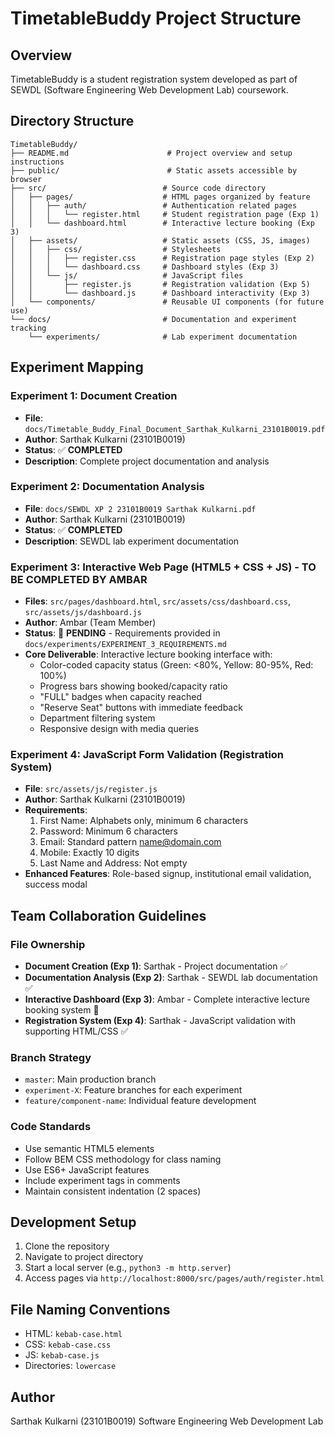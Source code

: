 # TimetableBuddy Project Structure

## Overview
TimetableBuddy is a student registration system developed as part of SEWDL (Software Engineering Web Development Lab) coursework.

## Directory Structure

```
TimetableBuddy/
├── README.md                      # Project overview and setup instructions
├── public/                        # Static assets accessible by browser
├── src/                          # Source code directory
│   ├── pages/                    # HTML pages organized by feature
│   │   ├── auth/                 # Authentication related pages
│   │   │   └── register.html     # Student registration page (Exp 1)
│   │   └── dashboard.html        # Interactive lecture booking (Exp 3)
│   ├── assets/                   # Static assets (CSS, JS, images)
│   │   ├── css/                  # Stylesheets
│   │   │   ├── register.css      # Registration page styles (Exp 2)
│   │   │   └── dashboard.css     # Dashboard styles (Exp 3)
│   │   └── js/                   # JavaScript files
│   │       ├── register.js       # Registration validation (Exp 5)
│   │       └── dashboard.js      # Dashboard interactivity (Exp 3)
│   └── components/               # Reusable UI components (for future use)
└── docs/                         # Documentation and experiment tracking
    └── experiments/              # Lab experiment documentation
```

## Experiment Mapping

### Experiment 1: Document Creation
- **File**: `docs/Timetable_Buddy_Final_Document_Sarthak_Kulkarni_23101B0019.pdf`
- **Author**: Sarthak Kulkarni (23101B0019)
- **Status**: ✅ **COMPLETED**
- **Description**: Complete project documentation and analysis

### Experiment 2: Documentation Analysis
- **File**: `docs/SEWDL XP 2 23101B0019 Sarthak Kulkarni.pdf`
- **Author**: Sarthak Kulkarni (23101B0019)
- **Status**: ✅ **COMPLETED**
- **Description**: SEWDL lab experiment documentation

### Experiment 3: Interactive Web Page (HTML5 + CSS + JS) - TO BE COMPLETED BY AMBAR
- **Files**: `src/pages/dashboard.html`, `src/assets/css/dashboard.css`, `src/assets/js/dashboard.js`
- **Author**: Ambar (Team Member)
- **Status**: 🚧 **PENDING** - Requirements provided in `docs/experiments/EXPERIMENT_3_REQUIREMENTS.md`
- **Core Deliverable**: Interactive lecture booking interface with:
  - Color-coded capacity status (Green: <80%, Yellow: 80-95%, Red: 100%)
  - Progress bars showing booked/capacity ratio
  - "FULL" badges when capacity reached
  - "Reserve Seat" buttons with immediate feedback
  - Department filtering system
  - Responsive design with media queries

### Experiment 4: JavaScript Form Validation (Registration System)
- **File**: `src/assets/js/register.js`
- **Author**: Sarthak Kulkarni (23101B0019)
- **Requirements**: 
  1. First Name: Alphabets only, minimum 6 characters
  2. Password: Minimum 6 characters
  3. Email: Standard pattern name@domain.com
  4. Mobile: Exactly 10 digits
  5. Last Name and Address: Not empty
- **Enhanced Features**: Role-based signup, institutional email validation, success modal

## Team Collaboration Guidelines

### File Ownership
- **Document Creation (Exp 1)**: Sarthak - Project documentation ✅
- **Documentation Analysis (Exp 2)**: Sarthak - SEWDL lab documentation ✅
- **Interactive Dashboard (Exp 3)**: Ambar - Complete interactive lecture booking system 🚧
- **Registration System (Exp 4)**: Sarthak - JavaScript validation with supporting HTML/CSS ✅

### Branch Strategy
- `master`: Main production branch
- `experiment-X`: Feature branches for each experiment
- `feature/component-name`: Individual feature development

### Code Standards
- Use semantic HTML5 elements
- Follow BEM CSS methodology for class naming
- Use ES6+ JavaScript features
- Include experiment tags in comments
- Maintain consistent indentation (2 spaces)

## Development Setup

1. Clone the repository
2. Navigate to project directory
3. Start a local server (e.g., `python3 -m http.server`)
4. Access pages via `http://localhost:8000/src/pages/auth/register.html`

## File Naming Conventions
- HTML: `kebab-case.html`
- CSS: `kebab-case.css`
- JS: `kebab-case.js`
- Directories: `lowercase`

## Author
Sarthak Kulkarni (23101B0019)
Software Engineering Web Development Lab
